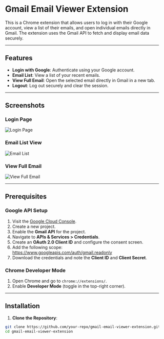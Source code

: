 # Gmail Email Viewer Extension

This is a Chrome extension that allows users to log in with their Google account, view a list of their emails, and open individual emails directly in Gmail. The extension uses the Gmail API to fetch and display email data securely.

---

## Features

- **Login with Google**: Authenticate using your Google account.
- **Email List**: View a list of your recent emails.
- **View Full Email**: Open the selected email directly in Gmail in a new tab.
- **Logout**: Log out securely and clear the session.

---

## Screenshots

### **Login Page**
![Login Page](images/login-page.png)

### **Email List View**
![Email List](images/email-list.png)

### **View Full Email**
![View Full Email](images/view-full-email.png)

---

## Prerequisites

### **Google API Setup**
1. Visit the [Google Cloud Console](https://console.cloud.google.com/).
2. Create a new project.
3. Enable the **Gmail API** for the project.
4. Navigate to **APIs & Services > Credentials**.
5. Create an **OAuth 2.0 Client ID** and configure the consent screen.
6. Add the following scope:
   https://www.googleapis.com/auth/gmail.readonly
7. Download the credentials and note the **Client ID** and **Client Secret**.

### **Chrome Developer Mode**
1. Open Chrome and go to `chrome://extensions/`.
2. Enable **Developer Mode** (toggle in the top-right corner).

---

## Installation

1. **Clone the Repository**:
```bash
git clone https://github.com/your-repo/gmail-email-viewer-extension.git
cd gmail-email-viewer-extension
